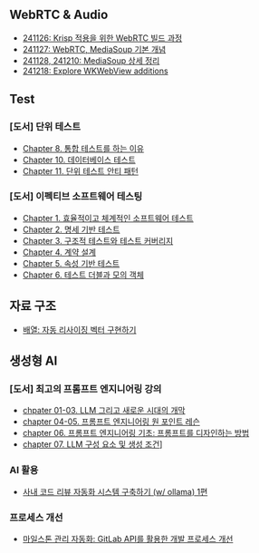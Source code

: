## WebRTC & Audio

- [241126: Krisp 적용을 위한 WebRTC 빌드 과정](WebRTC%20%26%20Audio/241126.md)  
- [241127: WebRTC, MediaSoup 기본 개념](WebRTC%20%26%20Audio/241127.md)  
- [241128, 241210: MediaSoup 상세 정리](WebRTC%20%26%20Audio/241128.md)  
- [241218: Explore WKWebView additions](WebRTC%20%26%20Audio/241218.md)

## Test

### [도서] 단위 테스트

- [Chapter 8. 통합 테스트를 하는 이유](Unit%20Test/chapter-8.md)  
- [Chapter 10. 데이터베이스 테스트](Unit%20Test/chapter-10.md)  
- [Chapter 11. 단위 테스트 안티 패턴](Unit%20Test/chapter-11.md)

### [도서] 이펙티브 소프트웨어 테스팅

- [Chapter 1. 효율적이고 체계적인 소프트웨어 테스트](effect%20software%20testing/250124.md)  
- [Chapter 2. 명세 기반 테스트]((effect%20software%20testing/250208.md))  
- [Chapter 3. 구조적 테스트와 테스트 커버리지](effect%20software%20testing/250220.md)  
- [Chapter 4. 계약 설계](effect%20software%20testing/250227.md)
- [Chapter 5. 속성 기반 테스트](effect%20software%20testing/250307.md)
- [Chapter 6. 테스트 더블과 모의 객체](effect%20software%20testing/250319.md)

## 자료 구조

- [배열: 자동 리사이징 벡터 구현하기](algorithm/vector.md)

## 생성형 AI

### [도서] 최고의 프롬프트 엔지니어링 강의

- [chpater 01-03. LLM 그리고 새로운 시대의 개막](AI/%5B도서%5D%20최고의%20프롬프트%20엔지니어링%20강의/chapter_01_03.md)
- [chapter 04-05. 프롬프트 엔지니어링 원 포인트 레슨](AI/%5B도서%5D%20최고의%20프롬프트%20엔지니어링%20강의/chapter_04_05.md)  
- [chapter 06. 프롬프트 엔지니어링 기초: 프롬프트를 디자인하는 방법](AI/%5B도서%5D%20최고의%20프롬프트%20엔지니어링%20강의/chapter_06.md)  
- [chapter 07. LLM 구성 요소 및 생성 조건](AI/%5B도서%5D%20최고의%20프롬프트%20엔지니어링%20강의/chapter_07.md)]

### AI 활용

- [사내 코드 리뷰 자동화 시스템 구축하기 (w/ ollama) 1편](AI/%5B블로깅%5D%20코드%20리뷰%20시스템%20구축하기/ollama_review_bot_1.md)

### 프로세스 개선

- [마일스톤 관리 자동화: GitLab API를 활용한 개발 프로세스 개선](process%20improvement/250321.md)